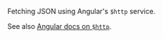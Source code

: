 Fetching JSON using Angular's `$http` service.

See also [Angular docs on `$http`](http://docs.angularjs.org/api/ng/service/$http).
